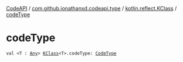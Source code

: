 [CodeAPI](../../index.md) / [com.github.jonathanxd.codeapi.type](../index.md) / [kotlin.reflect.KClass](index.md) / [codeType](.)

# codeType

`val <T : `[`Any`](https://kotlinlang.org/api/latest/jvm/stdlib/kotlin/-any/index.html)`> `[`KClass`](https://kotlinlang.org/api/latest/jvm/stdlib/kotlin.reflect/-k-class/index.html)`<T>.codeType: `[`CodeType`](../-code-type/index.md)